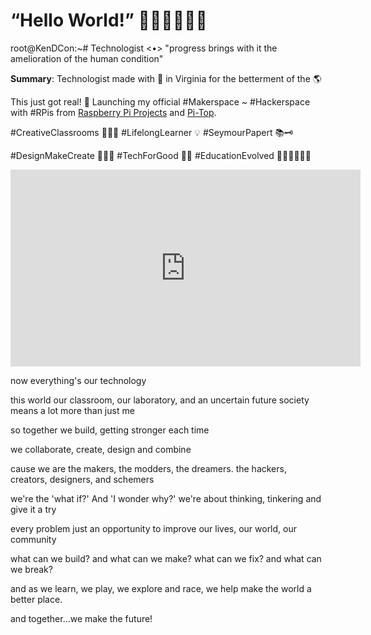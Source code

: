 # “Hello World!” 🚀🤖👾👨🏻‍💻

root@KenDCon:~# Technologist <•> "progress brings with it the amelioration of the human condition"

<b>Summary</b>: Technologist made with 💚 in Virginia for the betterment of the 🌎

This just got real! 🤖 Launching my official #Makerspace ~ #Hackerspace with #RPis from <a href="https://projects.raspberrypi.org/">Raspberry Pi Projects</a> and <a href="https://www.pi-top.com/">Pi-Top</a>.

#CreativeClassrooms 👩🏻‍🎓 #LifelongLearner 💡 #SeymourPapert 📚🗝

#DesignMakeCreate 👨🏻‍💻 #TechForGood 📓🙏 #EducationEvolved 👩🏻‍🏫👨🏻‍💻 

<iframe width="560" height="315" src="https://www.youtube.com/embed/_iaMQymrm0c" frameborder="0" allow="accelerometer; autoplay; encrypted-media; gyroscope; picture-in-picture" allowfullscreen></iframe>

now everything's our technology

this world our classroom, our laboratory, and an uncertain future society means a lot more than just me

so together we build, getting stronger each time

we collaborate, create, design and combine

cause we are the makers, the modders, the dreamers. the hackers, creators, designers, and schemers

we're the 'what if?' And 'I wonder why?' we're about thinking, tinkering and give it a try

every problem just an opportunity to improve our lives, our world, our community

what can we build? and what can we make? what can we fix? and what can we break?

and as we learn, we play, we explore and race, we help make the world a better place.

and together...we make the future!
